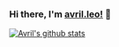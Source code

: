 ### Hi there, I'm [avril.leo!](https://jyiL.github.io) 👋

<!--
**jyiL/jyiL** is a ✨ _special_ ✨ repository because its `README.md` (this file) appears on your GitHub profile.

Here are some ideas to get you started:

- 🔭 I’m currently working on ...
- 🌱 I’m currently learning ...
- 👯 I’m looking to collaborate on ...
- 🤔 I’m looking for help with ...
- 💬 Ask me about ...
- 📫 How to reach me: ...
- 😄 Pronouns: ...
- ⚡ Fun fact: ...
-->

[![Avril's github stats](https://github-readme-stats.vercel.app/api?username=jyiL&show_icons=true&theme=onedark)](https://github.com/jyiL)


